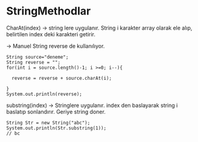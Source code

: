# StringMethodlar
CharAt(index) -> string lere uygulanır. String i karakter array olarak ele alıp, belirtilen index deki karakteri getirir.

 -> Manuel String reverse de kullanılıyor.
	
  
    String source="deneme";
    String reverse = "";
    for(int i = source.length()-1; i >=0; i--){
    
      reverse = reverse + source.charAt(i);
      
    }   
    System.out.println(reverse);
 
 substring(index) -> Stringlere uygulanır. index den baslayarak string i baslatıp sonlandırır. Geriye string doner.
 	
	String Str = new String("abc");
	System.out.println(Str.substring(1)); 
	// bc
